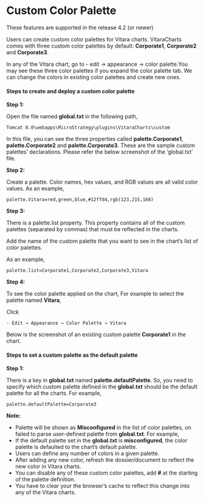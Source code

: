 # Custom Color Palette

These features are supported in the release 4.2 (or newer)

Users can create custom color palettes for Vitara charts. VitaraCharts comes with three custom color palettes by default: **Corporate1**, **Corporate2** and **Corporate3**.

In any of the Vitara chart, go to - edit → appearance → color palette.You may see these three color palettes if you expand the color palette tab. We can change the colors in existing color palettes and create new ones.

#### Steps to create and deploy a custom color palette <a href="#steps-to-create-and-deploy-a-custom-color-palette" id="steps-to-create-and-deploy-a-custom-color-palette"></a>

**Step 1:**

Open the file named **global.txt** in the following path,

```
Tomcat 8.0\webapps\MicroStrategy\plugins\VitaraCharts\custom
```

In this file, you can see the three properties called **palette.Corporate1**, **palette.Corporate2** and **palette.Corporate3**. These are the sample custom palettes’ declarations. Please refer the below screenshot of the ‘global.txt’ file.

**Step 2:**

Create a palette. Color names, hex values, and RGB values are all valid color values. As an example,

```
palette.Vitara=red,green,blue,#12ffd4,rgb(123,215,168)
```

**Step 3:**

There is a palette.list property. This property contains all of the custom palettes (separated by commas) that must be reflected in the charts.

Add the name of the custom palette that you want to see in the chart’s list of color palettes.

As an example,

```
palette.list=Corporate1,Corporate2,Corporate3,Vitara
```

**Step 4:**

To see the color palette applied on the chart, For example to select the palette named **Vitara**,

Click

```
- Edit → Appearance → Color Palette → Vitara
```

Below is the screenshot of an existing custom palette **Corporate1** in the chart.

#### Steps to set a custom palette as the default palette <a href="#steps-to-set-a-custom-palette-as-the-default-palette" id="steps-to-set-a-custom-palette-as-the-default-palette"></a>

**Step 1:**

There is a key in **global.txt** named **palette.defaultPalette**. So, you need to specify which custom palette defined in the **global.txt** should be the default palette for all the charts. For example,

```
palette.defaultPalette=Corporate3
```

**Note:**

* Palette will be shown as **Misconfigured** in the list of color palettes, on failed to parse user-defined palette from **global.txt**. For example,
* If the default palette set in the **global.txt** is **misconfigured**, the color palette is defaulted to the chart’s default palette.
* Users can define any number of colors in a given palette.
* After adding any new color, refresh the dossier/document to reflect the new color in Vitara charts.
* You can disable any of these custom color palettes, add **#** at the starting of the palette definition.
* You have to clear your the browser’s cache to reflect this change into any of the Vitara charts.
